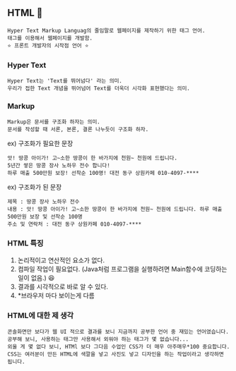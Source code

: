 ## HTML 🙂
    Hyper Text Markup Languag의 줄임말로 웹페이지를 제작하기 위한 태그 언어.
    태그를 이용해서 웹페이지를 개발함.
    ⭐ 프론트 개발자의 시작점 언어 ⭐

### Hyper Text
    Hyper Text는 'Text를 뛰어넘다' 라는 의미. 
    우리가 접한 Text 개념을 뛰어넘어 Text를 더욱더 시각화 표현했다는 의미.

### Markup
    Markup은 문서를 구조화 하자는 의미.
    문서를 작성할 때 서론, 본론, 결론 나누듯이 구조화 하자.

ex) 구조화가 필요한 문장

    앗! 땅콩 아이가! 고~소한 땅콩이 한 바가지에 천원~ 천원에 드립니다.
    5년간 쌓은 땅콩 장사 노하우 전수 합니다!
    하루 매출 500만원 보장! 선착순 100명! 대전 동구 상원카페 010-4097-****

ex) 구조화가 된 문장

    제목 : 땅콩 장사 노하우 전수
    내용 : 앗! 땅콩 아이가! 고~소한 땅콩이 한 바가지에 천원~ 천원에 드립니다. 하루 매출 500만원 보장 및 선착순 100명 
    주소 및 연락처 : 대전 동구 상원카페 010-4097-**** 


### HTML 특징

1. 논리적이고 연산적인 요소가 없다.
2. 컴파일 작업이 필요없다. (Java처럼 프로그램을 실행하려면 Main함수에 코딩하는 일이 없음.) :satisfied:
3. 결과를 시각적으로 바로 알 수 있다.
4. *브라우저 마다 보이는게 다름


### HTML에 대한 제 생각

    콘솔화면만 보다가 웹 UI 적으로 결과를 보니 지금까지 공부한 언어 중 재밌는 언어였습니다.
    공부해 보니, 사용하는 태그만 사용해서 외워야 하는 태그가 몇 없습니다...
    외울 게 몇 없다 보니, HTMl 보다 그다음 수업인 CSS가 더 매우 아주매우*100 중요합니다.
    CSS는 여러분이 만든 HTML에 색깔을 넣고 사진도 넣고 디자인을 하는 작업이라고 생각하면 됩니다.